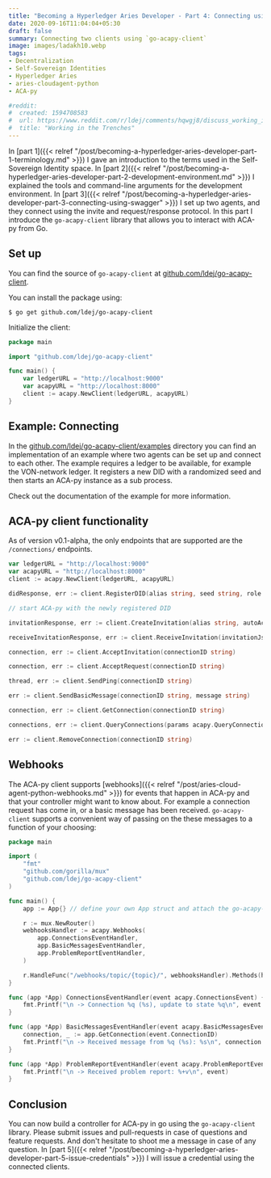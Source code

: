 ```yaml
---
title: "Becoming a Hyperledger Aries Developer - Part 4: Connecting using go-acapy-client"
date: 2020-09-16T11:04:04+05:30
draft: false
summary: Connecting two clients using `go-acapy-client`
image: images/ladakh10.webp
tags:
- Decentralization
- Self-Sovereign Identities
- Hyperledger Aries
- aries-cloudagent-python
- ACA-py

#reddit:
#  created: 1594708583 
#  url: https://www.reddit.com/r/ldej/comments/hqwgj8/discuss_working_in_the_trenches/
#  title: "Working in the Trenches"
---
```


In [part 1]({{< relref "/post/becoming-a-hyperledger-aries-developer-part-1-terminology.md" >}}) I gave an introduction to the terms used in the Self-Sovereign Identity space. In [part 2]({{< relref "/post/becoming-a-hyperledger-aries-developer-part-2-development-environment.md" >}}) I explained the tools and command-line arguments for the development environment. In [part 3]({{< relref "/post/becoming-a-hyperledger-aries-developer-part-3-connecting-using-swagger" >}}) I set up two agents, and they connect using the invite and request/response protocol. In this part I introduce the `go-acapy-client` library that allows you to interact with ACA-py from Go.

## Set up

You can find the source of `go-acapy-client` at [github.com/ldej/go-acapy-client](https://github.com/ldej/go-acapy-client).

You can install the package using:

```shell script
$ go get github.com/ldej/go-acapy-client
```

Initialize the client:
```go
package main 

import "github.com/ldej/go-acapy-client"

func main() {
    var ledgerURL = "http://localhost:9000"
    var acapyURL = "http://localhost:8000"
    client := acapy.NewClient(ledgerURL, acapyURL)
}
```

## Example: Connecting

In the [github.com/ldej/go-acapy-client/examples](https://github.com/ldej/go-acapy-client/examples) directory you can find an implementation of an example where two agents can be set up and connect to each other. The example requires a ledger to be available, for example the VON-network ledger. It registers a new DID with a randomized seed and then starts an ACA-py instance as a sub process.

Check out the documentation of the example for more information.

## ACA-py client functionality

As of version v0.1-alpha, the only endpoints that are supported are the `/connections/` endpoints.

```go
var ledgerURL = "http://localhost:9000"
var acapyURL = "http://localhost:8000"
client := acapy.NewClient(ledgerURL, acapyURL)

didResponse, err := client.RegisterDID(alias string, seed string, role string)

// start ACA-py with the newly registered DID

invitationResponse, err := client.CreateInvitation(alias string, autoAccept bool, multiUse bool, public bool)

receiveInvitationResponse, err := client.ReceiveInvitation(invitationJson []byte)

connection, err := client.AcceptInvitation(connectionID string)

connection, err := client.AcceptRequest(connectionID string)

thread, err := client.SendPing(connectionID string)

err := client.SendBasicMessage(connectionID string, message string)

connection, err := client.GetConnection(connectionID string)

connections, err := client.QueryConnections(params acapy.QueryConnectionsParams)

err := client.RemoveConnection(connectionID string)
``` 

## Webhooks

The ACA-py client supports [webhooks]({{< relref "/post/aries-cloud-agent-python-webhooks.md" >}}) for events that happen in ACA-py and that your controller might want to know about. For example a connection request has come in, or a basic message has been received. `go-acapy-client` supports a convenient way of passing on the these messages to a function of your choosing:

```go
package main

import (
    "fmt"
    "github.com/gorilla/mux"
    "github.com/ldej/go-acapy-client"
)

func main() {
    app := App{} // define your own App struct and attach the go-acapy-client

	r := mux.NewRouter()
	webhooksHandler := acapy.Webhooks(
		app.ConnectionsEventHandler,
		app.BasicMessagesEventHandler,
		app.ProblemReportEventHandler,
	)

	r.HandleFunc("/webhooks/topic/{topic}/", webhooksHandler).Methods(http.MethodPost)
}

func (app *App) ConnectionsEventHandler(event acapy.ConnectionsEvent) {
	fmt.Printf("\n -> Connection %q (%s), update to state %q\n", event.Alias, event.ConnectionID, event.State)
}

func (app *App) BasicMessagesEventHandler(event acapy.BasicMessagesEvent) {
	connection, _ := app.GetConnection(event.ConnectionID)
	fmt.Printf("\n -> Received message from %q (%s): %s\n", connection.Alias, event.ConnectionID, event.Content)
}

func (app *App) ProblemReportEventHandler(event acapy.ProblemReportEvent) {
	fmt.Printf("\n -> Received problem report: %+v\n", event)
}
```

## Conclusion

You can now build a controller for ACA-py in go using the `go-acapy-client` library. Please submit issues and pull-requests in case of questions and feature requests. And don't hesitate to shoot me a message in case of any question. In [part 5]({{< relref "/post/becoming-a-hyperledger-aries-developer-part-5-issue-credentials" >}}) I will issue a credential using the connected clients.

